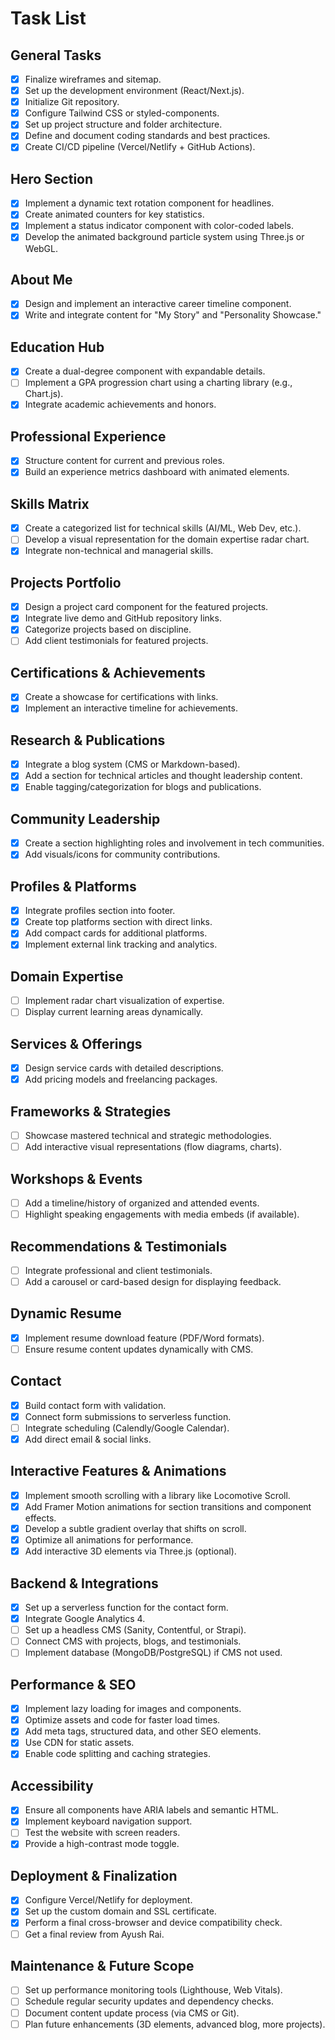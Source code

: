 # Task List

## General Tasks

- [x] Finalize wireframes and sitemap.
- [x] Set up the development environment (React/Next.js).
- [x] Initialize Git repository.
- [x] Configure Tailwind CSS or styled-components.
- [x] Set up project structure and folder architecture.
- [x] Define and document coding standards and best practices.
- [x] Create CI/CD pipeline (Vercel/Netlify + GitHub Actions).

## Hero Section

- [x] Implement a dynamic text rotation component for headlines.
- [x] Create animated counters for key statistics.
- [x] Implement a status indicator component with color-coded labels.
- [x] Develop the animated background particle system using Three.js or WebGL.

## About Me

- [x] Design and implement an interactive career timeline component.
- [x] Write and integrate content for "My Story" and "Personality Showcase."

## Education Hub

- [x] Create a dual-degree component with expandable details.
- [ ] Implement a GPA progression chart using a charting library (e.g., Chart.js).
- [x] Integrate academic achievements and honors.

## Professional Experience

- [x] Structure content for current and previous roles.
- [x] Build an experience metrics dashboard with animated elements.

## Skills Matrix

- [x] Create a categorized list for technical skills (AI/ML, Web Dev, etc.).
- [ ] Develop a visual representation for the domain expertise radar chart.
- [x] Integrate non-technical and managerial skills.

## Projects Portfolio

- [x] Design a project card component for the featured projects.
- [x] Integrate live demo and GitHub repository links.
- [x] Categorize projects based on discipline.
- [ ] Add client testimonials for featured projects.

## Certifications & Achievements

- [x] Create a showcase for certifications with links.
- [x] Implement an interactive timeline for achievements.

## Research & Publications

- [x] Integrate a blog system (CMS or Markdown-based).
- [x] Add a section for technical articles and thought leadership content.
- [x] Enable tagging/categorization for blogs and publications.

## Community Leadership

- [x] Create a section highlighting roles and involvement in tech communities.
- [x] Add visuals/icons for community contributions.

## Profiles & Platforms

- [x] Integrate profiles section into footer.
- [x] Create top platforms section with direct links.
- [x] Add compact cards for additional platforms.
- [x] Implement external link tracking and analytics.

## Domain Expertise

- [ ] Implement radar chart visualization of expertise.
- [ ] Display current learning areas dynamically.

## Services & Offerings

- [x] Design service cards with detailed descriptions.
- [x] Add pricing models and freelancing packages.

## Frameworks & Strategies

- [ ] Showcase mastered technical and strategic methodologies.
- [ ] Add interactive visual representations (flow diagrams, charts).

## Workshops & Events

- [ ] Add a timeline/history of organized and attended events.
- [ ] Highlight speaking engagements with media embeds (if available).

## Recommendations & Testimonials

- [ ] Integrate professional and client testimonials.
- [ ] Add a carousel or card-based design for displaying feedback.

## Dynamic Resume

- [x] Implement resume download feature (PDF/Word formats).
- [ ] Ensure resume content updates dynamically with CMS.

## Contact

- [x] Build contact form with validation.
- [x] Connect form submissions to serverless function.
- [ ] Integrate scheduling (Calendly/Google Calendar).
- [x] Add direct email & social links.

## Interactive Features & Animations

- [x] Implement smooth scrolling with a library like Locomotive Scroll.
- [x] Add Framer Motion animations for section transitions and component effects.
- [x] Develop a subtle gradient overlay that shifts on scroll.
- [x] Optimize all animations for performance.
- [x] Add interactive 3D elements via Three.js (optional).

## Backend & Integrations

- [x] Set up a serverless function for the contact form.
- [x] Integrate Google Analytics 4.
- [ ] Set up a headless CMS (Sanity, Contentful, or Strapi).
- [ ] Connect CMS with projects, blogs, and testimonials.
- [ ] Implement database (MongoDB/PostgreSQL) if CMS not used.

## Performance & SEO

- [x] Implement lazy loading for images and components.
- [x] Optimize assets and code for faster load times.
- [x] Add meta tags, structured data, and other SEO elements.
- [x] Use CDN for static assets.
- [x] Enable code splitting and caching strategies.

## Accessibility

- [x] Ensure all components have ARIA labels and semantic HTML.
- [x] Implement keyboard navigation support.
- [ ] Test the website with screen readers.
- [x] Provide a high-contrast mode toggle.

## Deployment & Finalization

- [x] Configure Vercel/Netlify for deployment.
- [x] Set up the custom domain and SSL certificate.
- [x] Perform a final cross-browser and device compatibility check.
- [ ] Get a final review from Ayush Rai.

## Maintenance & Future Scope

- [ ] Set up performance monitoring tools (Lighthouse, Web Vitals).
- [ ] Schedule regular security updates and dependency checks.
- [ ] Document content update process (via CMS or Git).
- [ ] Plan future enhancements (3D elements, advanced blog, more projects).

